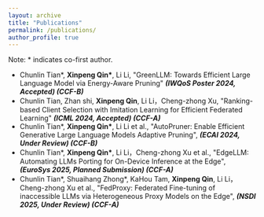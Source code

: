 ```yaml
---
layout: archive
title: "Publications"
permalink: /publications/
author_profile: true
---
```


Note: * indicates co-first author.

- Chunlin Tian*, **Xinpeng Qin\***, Li Li, "GreenLLM: Towards Efficient Large Language Model via Energy-Aware Pruning" ***(IWQoS Poster 2024, Accepted) (CCF-B)***
- Chunlin Tian, Zhan shi, **Xinpeng Qin**, Li Li，Cheng-zhong Xu, "Ranking-based Client Selection with Imitation Learning for Efficient Federated Learning" ***(ICML 2024, Accepted) (CCF-A)***
- Chunlin Tian*, **Xinpeng Qin\***, Li Li et al., "AutoPruner: Enable Efficient Generative Large Language Models Adaptive Pruning", ***(ECAI 2024, Under Review) (CCF-B)***
- Chunlin Tian*, **Xinpeng Qin\***, Li Li，Cheng-zhong Xu et al., "EdgeLLM: Automating LLMs Porting for On-Device Inference at the Edge", ***(EuroSys 2025, Planned Submission) (CCF-A)***
- Chunlin Tian*, Shuaihang Zhong*, KaHou Tam, **Xinpeng Qin**, Li Li，Cheng-zhong Xu et al., "FedProxy: Federated Fine-tuning of inaccessible LLMs via Heterogeneous Proxy Models on the Edge", ***(NSDI 2025, Under Review) (CCF-A)***
